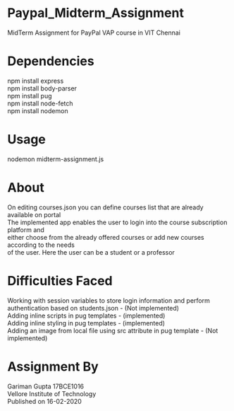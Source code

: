 # Paypal_Midterm_Assignment
MidTerm Assignment for PayPal VAP course in VIT Chennai

# Dependencies
npm install express  
npm install body-parser  
npm install pug  
npm install node-fetch  
npm install nodemon  

# Usage
nodemon midterm-assignment.js  

# About

On editing courses.json you can define courses list that are already available on portal  
The implemented app enables the user to login into the course subscription platform and  
either choose from the already offered courses or add new courses according to the needs  
of the user. Here the user can be a student or a professor  

# Difficulties Faced

Working with session variables to store login information and perform authentication based on students.json - (Not implemented)  
Adding inline scripts in pug templates - (implemented)  
Adding inline styling in pug templates - (implemented)  
Adding an image from local file using src attribute in pug template - (Not implemented)  

# Assignment By
Gariman Gupta 17BCE1016  
Vellore Institute of Technology  
Published on 16-02-2020  
